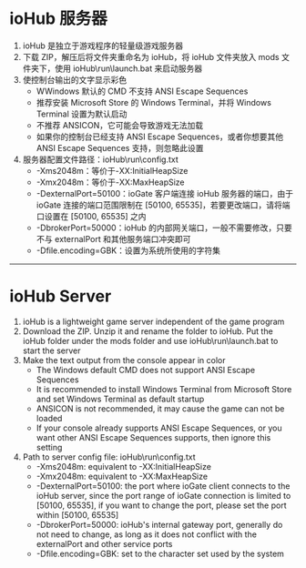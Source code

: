 # ioHub 服务器
1. ioHub 是独立于游戏程序的轻量级游戏服务器
2. 下载 ZIP，解压后将文件夹重命名为 ioHub，将 ioHub 文件夹放入 mods 文件夹下，使用 ioHub\run\launch.bat 来启动服务器
3. 使控制台输出的文字显示彩色
    * WWindows 默认的 CMD 不支持 ANSI Escape Sequences
    * 推荐安装 Microsoft Store 的 Windows Terminal，并将 Windows Terminal 设置为默认启动
    * 不推荐 ANSICON，它可能会导致游戏无法加载
    * 如果你的控制台已经支持 ANSI Escape Sequences，或者你想要其他 ANSI Escape Sequences 支持，则忽略此设置
4. 服务器配置文件路径：ioHub\run\config.txt
    * -Xms2048m：等价于-XX:InitialHeapSize
    * -Xmx2048m：等价于-XX:MaxHeapSize
    * -DexternalPort=50100：ioGate 客户端连接 ioHub 服务器的端口，由于 ioGate 连接的端口范围限制在 [50100, 65535]，若要更改端口，请将端口设置在 [50100, 65535] 之内
    * -DbrokerPort=50000：ioHub 的内部网关端口，一般不需要修改，只要不与 externalPort 和其他服务端口冲突即可
    * -Dfile.encoding=GBK：设置为系统所使用的字符集

***

# ioHub Server
1. ioHub is a lightweight game server independent of the game program
2. Download the ZIP. Unzip it and rename the folder to ioHub. Put the ioHub folder under the mods folder and use ioHub\run\launch.bat to start the server
3. Make the text output from the console appear in color
    * The Windows default CMD does not support ANSI Escape Sequences
    * It is recommended to install Windows Terminal from Microsoft Store and set Windows Terminal as default startup
    * ANSICON is not recommended, it may cause the game can not be loaded
    * If your console already supports ANSI Escape Sequences, or you want other ANSI Escape Sequences supports, then ignore this setting
4. Path to server config file: ioHub\run\config.txt
    * -Xms2048m: equivalent to -XX:InitialHeapSize
    * -Xmx2048m: equivalent to -XX:MaxHeapSize
    * -DexternalPort=50100: the port where ioGate client connects to the ioHub server, since the port range of ioGate connection is limited to [50100, 65535], if you want to change the port, please set the port within [50100, 65535]
    * -DbrokerPort=50000: ioHub's internal gateway port, generally do not need to change, as long as it does not conflict with the externalPort and other service ports
    * -Dfile.encoding=GBK: set to the character set used by the system
